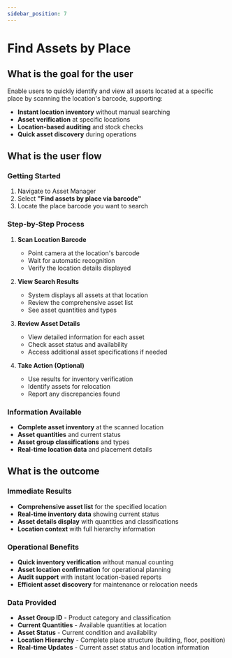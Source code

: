 ```yaml
---
sidebar_position: 7
---
```


# Find Assets by Place

## What is the goal for the user

Enable users to quickly identify and view all assets located at a specific place by scanning the location's barcode, supporting:
- **Instant location inventory** without manual searching
- **Asset verification** at specific locations
- **Location-based auditing** and stock checks
- **Quick asset discovery** during operations

## What is the user flow

### Getting Started
1. Navigate to Asset Manager
2. Select **"Find assets by place via barcode"**
3. Locate the place barcode you want to search

### Step-by-Step Process
1. **Scan Location Barcode**
   - Point camera at the location's barcode
   - Wait for automatic recognition
   - Verify the location details displayed

2. **View Search Results**
   - System displays all assets at that location
   - Review the comprehensive asset list
   - See asset quantities and types

3. **Review Asset Details**
   - View detailed information for each asset
   - Check asset status and availability
   - Access additional asset specifications if needed

4. **Take Action (Optional)**
   - Use results for inventory verification
   - Identify assets for relocation
   - Report any discrepancies found

### Information Available
- **Complete asset inventory** at the scanned location
- **Asset quantities** and current status
- **Asset group classifications** and types
- **Real-time location data** and placement details

## What is the outcome

### Immediate Results
- **Comprehensive asset list** for the specified location
- **Real-time inventory data** showing current status
- **Asset details display** with quantities and classifications
- **Location context** with full hierarchy information

### Operational Benefits
- **Quick inventory verification** without manual counting
- **Asset location confirmation** for operational planning
- **Audit support** with instant location-based reports
- **Efficient asset discovery** for maintenance or relocation needs

### Data Provided
- **Asset Group ID** - Product category and classification
- **Current Quantities** - Available quantities at location
- **Asset Status** - Current condition and availability
- **Location Hierarchy** - Complete place structure (building, floor, position)
- **Real-time Updates** - Current asset status and location information 